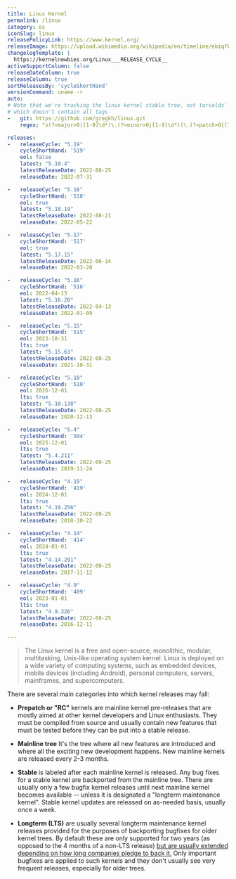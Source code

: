 ```yaml
---
title: Linux Kernel
permalink: /linux
category: os
iconSlug: linux
releasePolicyLink: https://www.kernel.org/
releaseImage: https://upload.wikimedia.org/wikipedia/en/timeline/ebiqfbdzyuxdbre7104smcbs2skj37k.png
changelogTemplate: |
  https://kernelnewbies.org/Linux___RELEASE_CYCLE__
activeSupportColumn: false
releaseDateColumn: true
releaseColumn: true
sortReleasesBy: 'cycleShortHand'
versionCommand: uname -r
auto:
# Note that we're tracking the linux kernel stable tree, not torvalds' tree
# which doesn't contain all tags
-   git: https://github.com/gregkh/linux.git
    regex: ^v(?<major>0|[1-9]\d*)\.(?<minor>0|[1-9]\d*)(\.(?<patch>0|[1-9]\d*))?$

releases:
-   releaseCycle: "5.19"
    cycleShortHand: '519'
    eol: false
    latest: "5.19.4"
    latestReleaseDate: 2022-08-25
    releaseDate: 2022-07-31

-   releaseCycle: "5.18"
    cycleShortHand: '518'
    eol: true
    latest: "5.18.19"
    latestReleaseDate: 2022-08-21
    releaseDate: 2022-05-22

-   releaseCycle: "5.17"
    cycleShortHand: '517'
    eol: true
    latest: "5.17.15"
    latestReleaseDate: 2022-06-14
    releaseDate: 2022-03-20

-   releaseCycle: "5.16"
    cycleShortHand: '516'
    eol: 2022-04-13
    latest: "5.16.20"
    latestReleaseDate: 2022-04-13
    releaseDate: 2022-01-09

-   releaseCycle: "5.15"
    cycleShortHand: '515'
    eol: 2023-10-31
    lts: true
    latest: "5.15.63"
    latestReleaseDate: 2022-08-25
    releaseDate: 2021-10-31

-   releaseCycle: "5.10"
    cycleShortHand: '510'
    eol: 2026-12-01
    lts: true
    latest: "5.10.138"
    latestReleaseDate: 2022-08-25
    releaseDate: 2020-12-13

-   releaseCycle: "5.4"
    cycleShortHand: '504'
    eol: 2025-12-01
    lts: true
    latest: "5.4.211"
    latestReleaseDate: 2022-08-25
    releaseDate: 2019-11-24

-   releaseCycle: "4.19"
    cycleShortHand: '419'
    eol: 2024-12-01
    lts: true
    latest: "4.19.256"
    latestReleaseDate: 2022-08-25
    releaseDate: 2018-10-22

-   releaseCycle: "4.14"
    cycleShortHand: '414'
    eol: 2024-01-01
    lts: true
    latest: "4.14.291"
    latestReleaseDate: 2022-08-25
    releaseDate: 2017-11-12

-   releaseCycle: "4.9"
    cycleShortHand: '409'
    eol: 2023-01-01
    lts: true
    latest: "4.9.326"
    latestReleaseDate: 2022-08-25
    releaseDate: 2016-12-11

---
```


> The Linux kernel is a free and open-source, monolithic, modular, multitasking, Unix-like operating system kernel.
Linux is deployed on a wide variety of computing systems, such as embedded devices, mobile devices (including Android), personal computers, servers, mainframes, and supercomputers.

There are several main categories into which kernel releases may fall:

- **Prepatch or "RC"** kernels are mainline kernel pre-releases that are mostly aimed at other kernel developers and Linux enthusiasts. They must be compiled from source and usually contain new features that must be tested before they can be put into a stable release.

- **Mainline tree**  It's the tree where all new features are introduced and where all the exciting new development happens. New mainline kernels are released every 2-3 months.    

- **Stable** is labeled after each mainline kernel is released. Any bug fixes for a stable kernel are backported from the mainline tree. There are usually only a few bugfix kernel releases until next mainline kernel becomes available -- unless it is designated a "longterm maintenance kernel". Stable kernel updates are released on as-needed basis, usually once a week.
        
- **Longterm (LTS)** are usually several longterm maintenance kernel releases provided for the purposes of backporting bugfixes for older kernel trees. By default these are only supported for two years (as opposed to the 4 months of a non-LTS release) [but are usually extended depending on how long companies pledge to back it.](https://lore.kernel.org/lkml/YA%2FE1bHRmZb50MlS@kroah.com/) Only important bugfixes are applied to such kernels and they don't usually see very frequent releases, especially for older trees.
